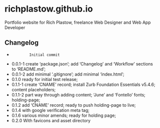 richplastow.github.io
=====================

Portfolio website for Rich Plastow, freelance Web Designer and Web App Developer




Changelog
---------

+             Initial commit
+ 0.0.1-1     create ‘package.json’; add ‘Changelog’ and ‘Workflow’ sections to ‘README.md’;
+ 0.0.1-2     add minimal ‘.gitignore’; add minimal ‘index.html’;
+ 0.1.0       ready for initial test release;
+ 0.1.1-1     create ‘CNAME’ record; install Zurb Foundation Essentials v5.4.6; content placeholders;
+ 0.1.1-2     part way through adding content; ‘June’ and ‘Fontello’ fonts; holding-page;
+ 0.1.2       add ‘CNAME’ record; ready to push holding-page to live;
+ 0.1.4       with google verification meta tag;
+ 0.1.6       various minor amends; ready for holding page;
+ 0.2.0       With favicons and asset directory
